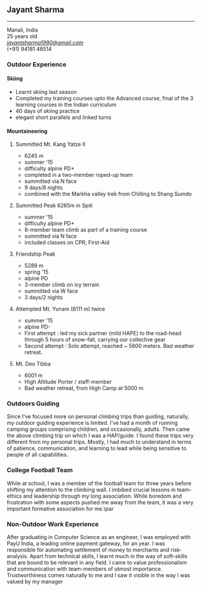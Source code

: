 ## Jayant Sharma
---
Manali, India   
25 years old  
*jayantsharma1990@gmail.com*  
(+91) 94181 48514  

### Outdoor Experience
#### Skiing
* Learnt skiing last season
* Completed my training courses upto the Advanced course, final of the 3 learning courses in the Indian curriculum
* 40 days of skiing practice
* elegant short parallels and linked turns

#### Mountaineering

1. Summitted Mt. Kang Yatze II 
    * 6245 m 
    * summer '15
    * difficulty alpine PD+
    * completed in a two-member roped-up team
    * summitted via N face
    * 9 days/8 nights
    * combined with the Markha valley trek from Chilling to Shang Sumdo 
2. Summitted Peak 6265m in Spiti 
    * summer '15
    * difficulty alpine PD+
    * 8-member team climb as part of a training course
    * summitted via N face
    * included classes on CPR, First-Aid

3. Friendship Peak
    * 5289 m
    * spring '15
    * alpine PD
    * 3-member climb on icy terrain
    * summitted via W face
    * 3 days/2 nights
4. Attempted Mt. Yunam (6111 m) twice
    * summer '15
    * alpine PD-
    * First attempt : led my sick partner (mild HAPE) to the road-head through 5 hours of snow-fall, carrying our collective gear
    * Second attempt : Solo attempt, reached ~ 5800 meters. Bad weather retreat.
5. Mt. Deo Tibba
    * 6001 m
    * High Altitude Porter / staff-member
    * Bad weather retreat, from High Camp at 5000 m

### Outdoors Guiding   
Since I've focused more on personal climbing trips than guiding, naturally, my outdoor guiding experience is limited. I've had a month of running camping groups comprising children, and occasionally, adults. Then came the above climbing trip on which I was a HAP/guide. I found these trips very different from my personal trips. Mostly, I had much to understand in terms of patience, communication, and learning to lead while being sensitive to people of all capabilities.

### College Football Team
While at school, I was a member of the football team for three years before shifting my attention to the climbing wall. I imbibed crucial lessons in team-ethics and leadership through my long association. While boredom and frustration with some aspects pushed me away from the team, it was a very important formative association for me.\par

### Non-Outdoor Work Experience
After graduating in Computer Science as an engineer, I was employed with PayU India, a leading online payment gateway, for an year. I was responsible for automating settlement of money to merchants and risk-analysis. Apart from technical skills, I learnt much in the way of soft-skills that are bound to be relevant in any field. I came to value professionalism and communication with team-members of utmost importance. Trustworthiness comes naturally to me and I saw it visible in the way I was valued by my manager